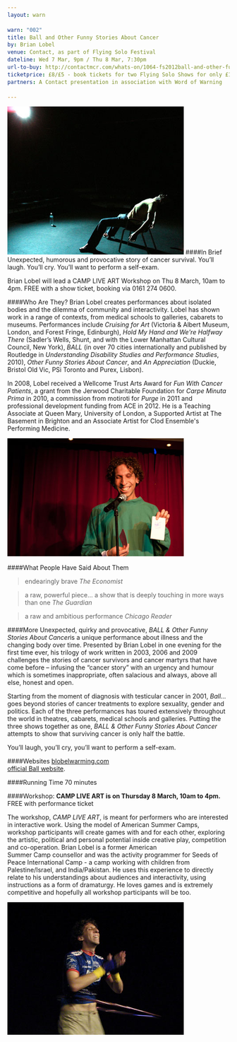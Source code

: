 ```yaml
---
layout: warn

warn: "002"
title: Ball and Other Funny Stories About Cancer
by: Brian Lobel
venue: Contact, as part of Flying Solo Festival
dateline: Wed 7 Mar, 9pm / Thu 8 Mar, 7:30pm
url-to-buy: http://contactmcr.com/whats-on/1064-fs2012ball-and-other-funny-stories-about-cancer/booking/
ticketprice: £8/£5 - book tickets for two Flying Solo Shows for only £12/8
partners: A Contact presentation in association with Word of Warning

---
```

![Brian Lobel](w2Brian3.jpg) 
####In Brief
Unexpected, humorous and provocative story of cancer survival. You’ll laugh. You’ll cry. You’ll want to perform a self-exam. 

Brian Lobel will lead a CAMP LIVE ART Workshop on Thu 8 March, 10am to 4pm. FREE with a show ticket, booking via 0161 274 0600.  


####Who Are They?
Brian Lobel creates performances about isolated bodies and the dilemma of community and interactivity. 
Lobel has shown work in a range of contexts, from medical schools to galleries, cabarets to museums. Performances include *Cruising for Art* (Victoria & Albert Museum, London, and Forest Fringe, Edinburgh), *Hold My Hand and We're Halfway There* (Sadler’s Wells, Shunt, and with the Lower Manhattan Cultural Council, New York), *BALL* (in over 70 cities internationally and published by Routledge in *Understanding Disability Studies and Performance Studies*, 2010), *Other Funny Stories About Cancer*, and *An Appreciation* (Duckie, Bristol Old Vic, PSi Toronto and Purex, Lisbon).

In 2008, Lobel received a Wellcome Trust Arts Award for *Fun With Cancer Patients*, a grant from the Jerwood Charitable Foundation for *Carpe Minuta Prima* in 2010, a commission from motiroti for *Purge* in 2011 and professional development funding from ACE in 2012. He is a Teaching Associate at Queen Mary, University of London, a Supported Artist at The Basement in Brighton and an Associate Artist for Clod Ensemble's Performing Medicine.

![Brian Lobel](w2Brian1.jpg) 

####What People Have Said About Them
>endearingly brave *The Economist*    
 
>a raw, powerful piece... a show that is deeply touching in more ways than one *The Guardian*   

>a raw and ambitious performance *Chicago Reader*

####More
Unexpected, quirky and provocative, *BALL & Other Funny Stories About Cancer*is a unique performance about illness and the changing body over time. Presented by Brian Lobel in one evening for the first time ever, his trilogy of work written in 2003, 2006 and 2009 challenges the stories of cancer survivors and cancer martyrs that have come before – infusing the “cancer story” with an urgency and humour which is sometimes inappropriate, often salacious and always, above all else, honest and open.    

Starting from the moment of diagnosis with testicular cancer in 2001, *Ball…* goes beyond stories of cancer treatments to explore sexuality, gender and politics. Each of the three performances has toured extensively throughout the world in theatres, cabarets, medical schools and galleries. Putting the three shows together as one, *BALL & Other Funny Stories About Cancer* attempts to show that surviving cancer is only half the battle.    

You’ll laugh, you’ll cry, you’ll want to perform a self-exam.

####Websites
[blobelwarming.com](http://www.blobelwarming.com/)     
[official Ball website](http://brianlobel.freeservers.com/BALL1.htm). 

####Running Time
70 minutes

####Workshop: 
**CAMP LIVE ART is on Thursday 8 March, 10am to 4pm.**     
FREE with performance ticket

The workshop, *CAMP LIVE ART*, is meant for performers who are interested in interactive work. Using the model of American Summer Camps, workshop participants will create games with and for each other, exploring the artistic, political and personal potential inside creative play, competition and co-operation. Brian Lobel is a former American Summer Camp counsellor and was the activity programmer for Seeds of Peace International Camp - a camp working with children from Palestine/Israel, and India/Pakistan. He uses this experience to directly relate to his understandings about audiences and interactivity, using instructions as a form of dramaturgy. He loves games and is extremely competitive and hopefully all workshop participants will be too.

![Brian Lobel](w2Brian2.jpg) 

